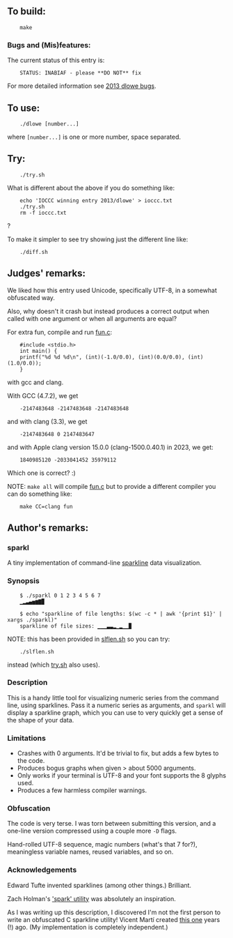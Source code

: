 ## To build:

``` <!---sh-->
    make
```


### Bugs and (Mis)features:

The current status of this entry is:

```
    STATUS: INABIAF - please **DO NOT** fix
```

For more detailed information see [2013 dlowe bugs](../../bugs.html#2013_dlowe).


## To use:

``` <!---sh-->
    ./dlowe [number...]
```

where `[number...]` is one or more number, space separated.


## Try:

``` <!---sh-->
    ./try.sh
```

What is different about the above if you do something like:

``` <!---sh-->
    echo 'IOCCC winning entry 2013/dlowe' > ioccc.txt
    ./try.sh
    rm -f ioccc.txt
```

?

To make it simpler to see try showing just the different line like:

``` <!---sh-->
    ./diff.sh
```


## Judges' remarks:

We liked how this entry used Unicode, specifically UTF-8, in a somewhat
obfuscated way.

Also, why doesn't it crash but instead produces a correct output when called
with one argument or when all arguments are equal?

For extra fun, compile and run [fun.c](fun.c):

``` <!---c-->
    #include <stdio.h>
    int main() {
	printf("%d %d %d\n", (int)(-1.0/0.0), (int)(0.0/0.0), (int)(1.0/0.0));
    }
```

with gcc and clang.


With GCC (4.7.2), we get

```
    -2147483648 -2147483648 -2147483648
```

and with clang (3.3), we get

```
    -2147483648 0 2147483647
```

and with Apple clang version 15.0.0 (clang-1500.0.40.1) in 2023, we get:

```
    1840985120 -2033041452 35979112
```

Which one is correct? :)

NOTE: `make all` will compile [fun.c](fun.c) but to provide a different compiler
you can do something like:

``` <!---sh-->
    make CC=clang fun
```


## Author's remarks:

### sparkl

A tiny implementation of command-line
[sparkline](https://en.wikipedia.org/wiki/Sparkline) data visualization.

### Synopsis

``` <!---sh-->
    $ ./sparkl 0 1 2 3 4 5 6 7
    ▁▂▃▄▅▆▇▉

    $ echo "sparkline of file lengths: $(wc -c * | awk '{print $1}' | xargs ./sparkl)"
    sparkline of file sizes: ▁▁▁▃▃▂▁▂▁▁▉
```

NOTE: this has been provided in [slflen.sh](slflen.sh) so you can try:

``` <!---sh-->
    ./slflen.sh
```

instead (which [try.sh](try.sh) also uses).


### Description

This is a handy little tool for visualizing numeric series from the
command line, using sparklines. Pass it a numeric series as arguments, and
`sparkl` will display a sparkline graph, which you can use to very quickly get a
sense of the shape of your data.

### Limitations

* Crashes with 0 arguments. It'd be trivial to fix, but adds a few bytes to the
  code.
* Produces bogus graphs when given > about 5000 arguments.
* Only works if your terminal is UTF-8 and your font supports the 8 glyphs
  used.
* Produces a few harmless compiler warnings.


### Obfuscation

The code is very terse. I was torn between submitting this version, and a
one-line version compressed using a couple more `-D` flags.

Hand-rolled UTF-8 sequence, magic numbers (what's that 7 for?), meaningless
variable names, reused variables, and so on.


### Acknowledgements

Edward Tufte invented sparklines (among other things.) Brilliant.

Zach Holman's ['spark' utility](https://github.com/holman/spark) was absolutely
an inspiration.

As I was writing up this description, I discovered I'm not the first person to
write an obfuscated C sparkline utility! Vicent Martí created
[this one](https://gist.github.com/vmg/1368661) years (!) ago. (My
implementation is completely independent.)


<!--

    Copyright © 1984-2024 by Landon Curt Noll. All Rights Reserved.

    You are free to share and adapt this file under the terms of this license:

	Creative Commons Attribution-ShareAlike 4.0 International (CC BY-SA 4.0)

    For more information, see:

	https://creativecommons.org/licenses/by-sa/4.0/

-->

